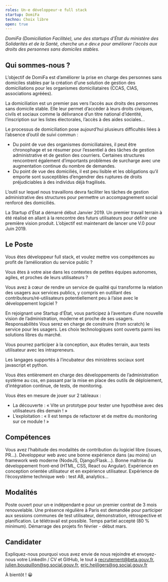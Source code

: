 ```yaml
---
roles: Un·e développeur·e full stack
startup: DomiFa
techno: Choix libre
open: true
---
```


*DomiFa (Domiciliation Facilitée), une des startups d'État du ministère des Solidarités et de la Santé, cherche un.e dev.e pour améliorer l'accès aux droits des personnes sans domiciles stables.*

## Qui sommes-nous ?

L’objectif de DomiFa est d’améliorer la prise en charge des personnes sans domiciles stables par la création d’une solution de gestion des domiciliations pour les organismes domiciliataires (CCAS, CIAS, associations agréées). 

La domiciliation est un premier pas vers l’accès aux droits des personnes sans domicile stable. Elle leur permet d’accéder à leurs droits civiques, civils et sociaux comme la délivrance d’un titre national d’identité, l’inscription sur les listes électorales, l’accès à des aides sociales… 

Le processus de domiciliation pose aujourd’hui plusieurs difficultés liées à l’absence d’outil de suivi commun :
- Du point de vue des organismes domiciliataires, il peut être chronophage et se résumer pour l’essentiel à des tâches de gestion administrative et de gestion des courriers. Certaines structures rencontrent également d’importants problèmes de surcharge avec une augmentation continue du nombre de demandes. 
- Du point de vue des domiciliés, il est peu lisible et les obligations qu’il emporte sont susceptibles d’engendrer des ruptures de droits préjudiciables à des individus déjà fragilisés. 

L’outil sur lequel nous travaillons devra faciliter les tâches de gestion administrative des structures pour permettre un accompagnement social renforcé des domiciliés. 

La Startup d'État a démarré début Janvier 2019. Un premier travail terrain à été réalisé en allant à la rencontre des futurs utilisateurs pour définir une première vision produit. L’objectif est maintenant de lancer une V.0 pour Juin 2019. 

## Le Poste 

Vous êtes développeur full stack, et voulez mettre vos compétences au profit de l’amélioration du service public ?

Vous êtes à votre aise dans les contextes de petites équipes autonomes, agiles, et proches de leurs utilisateurs ?

Vous avez à cœur de rendre un service de qualité qui transforme la relation des usagers aux services publics, y compris en outillant des contributeurs/ré-utilisateurs potentiellement peu à l’aise avec le développement logiciel ? 

En rejoignant une Startup d'État, vous participez à l’aventure d’une nouvelle vision de  l’administration, moderne et proche de ses usagers.
Responsabilités 
Vous serez en charge de construire (from scratch) le service pour les usagers. Les choix technologiques sont ouverts parmi les solutions libres du marché.

Vous pourrez participer à la conception, aux études terrain, aux tests utilisateur avec les intrapreneurs.

Les langages supportés à l’incubateur des ministères sociaux sont javascript et python. 

Vous êtes entièrement en charge des développements de l’administration système au css, en passant par la mise en place des outils de déploiement, d’intégration continue, de tests, de monitoring.

Vous êtes en mesure de jouer sur 2 tableaux :
- La découverte : « Vite un prototype pour tester une hypothèse avec des utilisateurs dès demain ! » 
- L’exploitation : « Il est temps de refactorer et de mettre du monitoring sur ce module ! »

## Compétences

Vous avez l’habitude des modalités de contribution du logiciel libre (issues, PR…).
Développeur web avec une bonne expérience dans (au moins) un framework web moderne (NodeJS, Django/Flask...).
Bonne maîtrise du développement front-end (HTML, CSS, React ou Angular).
Expérience en conception orientée utilisateur et en expérience utilisateur.
Expérience de l’écosystème technique web : test AB, analytics…

## Modalités

Poste ouvert pour un·e indépendant·e pour un premier contrat de 3 mois renouvelable.
Une présence régulière à Paris est demandée pour participer aux sessions communes de test utilisateur, démonstration, rétrospective et planification. Le  télétravail est possible.
Temps partiel accepté (80 % minimum).
Démarrage des projets fin février - début mars.

## Candidater

Expliquez-nous pourquoi vous avez envie de nous rejoindre et envoyez-nous votre LinkedIn / CV et GitHub, le tout à recrutement@beta.gouv.fr, julien.bouquillon@sg.social.gouv.fr, eric.heijligers@sg.social.gouv.fr

À bientôt ! 😀



